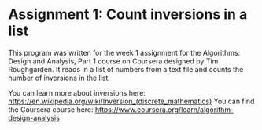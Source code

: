 # Assignment 1: Count inversions in a list
This program was written for the week 1 assignment for the Algorithms: Design and Analysis, Part 1 course on Coursera designed by Tim Roughgarden. It reads in a list of numbers from a text file and counts the number of inversions in the list.

You can learn more about inversions here: https://en.wikipedia.org/wiki/Inversion_(discrete_mathematics)
You can find the Coursera course here: https://www.coursera.org/learn/algorithm-design-analysis